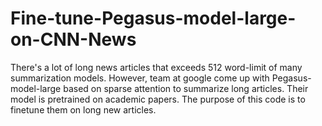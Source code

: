 # Fine-tune-Pegasus-model-large-on-CNN-News
There's a lot of long news articles that exceeds 512 word-limit of many summarization models. However, team at google come up with Pegasus-model-large based on sparse attention to summarize long articles. Their model is pretrained on academic papers.
The purpose of this code is to finetune them on long new articles. 

